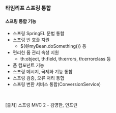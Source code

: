 ### 타임리프 스프링 통합
#### 스프링 통합 기능
- 스프링 SpringEL 문법 통합
- 스프링 빈 호출 지원
  - ${@myBean.doSomething()} 등
- 편리한 폼 관리 속성 지원
  - th:object, th:field, th:errors, th:errorclass 등
- 폼 컴포넌트 기능
- 스프링 메시지, 국제화 기능 통합
- 스프링 검증, 오류 처리 통합
- 스프링 변환 서비스 통합(ConversionService)
<br>

>
[출처] 스프링 MVC 2 - 김영한, 인프런
